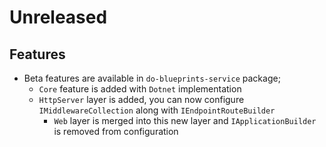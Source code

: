 # Unreleased

## Features

- Beta features are available in `do-blueprints-service` package;
  - `Core` feature is added with `Dotnet` implementation
  - `HttpServer` layer is added, you can now configure
    `IMiddlewareCollection` along with `IEndpointRouteBuilder`
    - `Web` layer is merged into this new layer and `IApplicationBuilder` is
      removed from configuration

